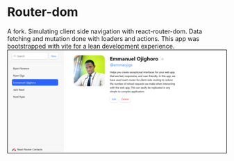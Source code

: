 # Router-dom
A fork. Simulating client side navigation with react-router-dom. Data fetching and mutation done with loaders and actions. This app was bootstrapped with vite for a lean development experience.
<img src="https://github.com/ojigs/Router-dom/blob/main/public/Screenshot.png?raw=true" width="" height="" style="border: 1px solid black; margin: auto;">
